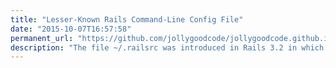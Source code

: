 ```yaml
---
title: "Lesser-Known Rails Command-Line Config File"
date: "2015-10-07T16:57:58"
permanent_url: "https://github.com/jollygoodcode/jollygoodcode.github.io/issues/4"
description: "The file ~/.railsrc was introduced in Rails 3.2 in which you are able to specify default command-line options to be used every time when you create a new Rails application with rails new."
---
```

